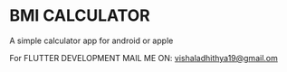 # BMI CALCULATOR

A simple calculator app for android or apple

For FLUTTER DEVELOPMENT MAIL ME ON:
            vishaladhithya19@gmail.om


